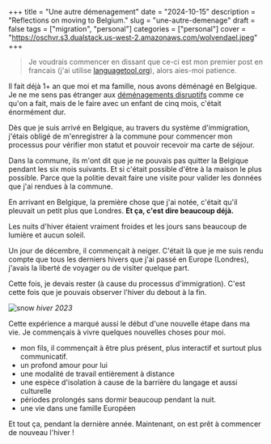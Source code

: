 +++
title = "Une autre démenagement"
date = "2024-10-15"
description = "Reflections on moving to Belgium."
slug = "une-autre-demenage"
draft = false
tags = ["migration", "personal"]
categories = ["personal"]
cover = "https://oschvr.s3.dualstack.us-west-2.amazonaws.com/wolvendael.jpeg"
+++

> Je voudrais commencer en dissant que ce-ci est mon premier post en francais (j'ai utilise [languagetool.org](https://languagetool.org/)), alors aies-moi patience.

Il fait déjà 1+ an que moi et ma famille, nous avons déménagé en Belgique. Je ne me sens pas étranger aux [déménagements disruptifs](/posts/mexico-a-reino-unido/) comme ce qu'on a fait, mais de le faire avec un enfant de cinq mois, c'était énormément dur.

Dès que je suis arrivé en Belgique, au travers du système d'immigration, j'étais obligé de m'enregistrer à la commune pour commencer mon processus pour vérifier mon statut et pouvoir recevoir ma carte de séjour.

Dans la commune, ils m'ont dit que je ne pouvais pas quitter la Belgique pendant les six mois suivants. Et si c'était possible d'être à la maison le plus possible. Parce que la politie devait faire une visite pour valider les données que j'ai rendues à la commune.

En arrivant en Belgique, la première chose que j'ai notée, c'était qu'il pleuvait un petit plus que Londres. **Et ça, c'est dire beaucoup déjà.**

Les nuits d'hiver étaient vraiment froides et les jours sans beaucoup de lumière et aucun soleil.

Un jour de décembre, il commençait à neiger. C'était là que je me suis rendu compte que tous les derniers hivers que j'ai passé en Europe (Londres), j'avais la liberté de voyager ou de visiter quelque part.

Cette fois, je devais rester (à cause du processus d'immigration). C'est cette fois que je pouvais observer l'hiver du debout à la fin.

![snow](https://oschvr.s3.dualstack.us-west-2.amazonaws.com/snow.jpeg)
_hiver 2023_

Cette expérience a marqué aussi le début d'une nouvelle étape dans ma vie.
Je commençais à vivre quelques nouvelles choses pour moi.

- mon fils, il commençait à être plus présent, plus interactif et surtout plus communicatif.
- un profond amour pour lui
- une modalité de travail entièrement à distance
- une espèce d'isolation à cause de la barrière du langage et aussi culturelle
- périodes prolongés sans dormir beaucoup pendant la nuit.
- une vie dans une famille Européen

Et tout ça, pendant la dernière année.
Maintenant, on est prêt à commencer de nouveau l'hiver !
